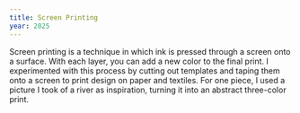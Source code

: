 ```yaml
---
title: Screen Printing
year: 2025
---
```

Screen printing is a technique in which ink is pressed through a screen onto a surface. With each layer, you can add a new color to the final print. I experimented with this process by cutting out templates and taping them onto a screen to print design on paper and textiles. For one piece, I used a picture I took of a river as inspiration, turning it into an abstract three-color print.
<Images images="1endresult.jpg,cover.jpg,reference.jpg" height="500px" width="500px" lgColumns="3">
<single-image src="chairs.jpg" height="500" width="400">
